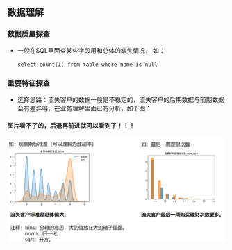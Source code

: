 ## 数据理解

### 数据质量探查

- 一般在SQL里面查某些字段用和总体的缺失情况， 如：

  ~~~
  select count(1) from table where name is null
  ~~~

  

### 重要特征探查

- 选择思路：流失客户的数据一般是不稳定的，流失客户的后期数据与前期数据会有差异等，在业务理解里面已有分析，如下图：
#### 图片看不了的，后退再前进就可以看到了！！！
<p>
<a target="_blank" rel="noopener noreferrer" href="/doc/assets/1576639374150.png"><img src="/doc/assets/1576639374150.png" alt="png" style="max-width:100%;"></a>
</p>
